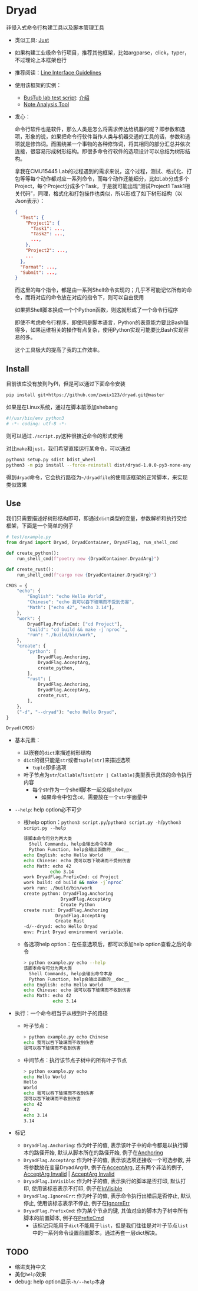 # Dryad

非侵入式命令行构建工具以及脚本管理工具

+ 类似工具: [Just](https://github.com/casey/just)
+ 如果构建工业级命令行项目，推荐其他框架，比如argparse，click，typer，不过理论上本框架也行
+ 推荐阅读：[Line Interface Guidelines](https://clig.dev/)

+ 使用该框架的实例：
  + [BusTub lab test script](https://github.com/zweix123/bustub_2023spring_backup/blob/master/script.py#L146): [介绍](https://github.com/zweix123/CS-notes/blob/master/README.md#CMU15445)
  + [Note Analysis Tool](https://github.com/zweix123/CS-notes/blob/master/script.py#L205)

+ 发心：

  命令行软件也是软件，那么人类是怎么将需求传达给机器的呢？即参数和选项，形象的说，如果把命令行软件当作人类与机器交通的工具的话，参数和选项就是修饰词。而围绕某一个事物的各种修饰词，将其相同的部分汇总并依次连接，很容易形成树形结构。即很多命令行软件的选项设计可以总结为树形结构。

  拿我在CMU15445 Lab的过程遇到的需求来说，这个过程，测试、格式化、打包等等每个动作都对应一系列命令，而每个动作还能细分，比如Lab分成多个Project，每个Project分成多个Task，于是就可能出现“测试Project1 Task1相关代码”，同理，格式化和打包操作也类似，所以形成了如下树形结构（以Json表示）：
  ```json
  {
    "Test": {
      "Project1": {
        "Task1": ...,
        "Task2": ..., 
        ..., 
      },
      "Project2": ..., 
      ...
    },
    "Format": ...,
    "Submit": ..., 
  }
  ```
  而这里的每个指令，都是由一系列Shell命令实现的；几乎不可能记忆所有的命令，而将对应的命令放在对应的指令下，则可以自由使用

  如果把Shell脚本换成一个个Python函数，则这就形成了一个命令行程序

  即使不考虑命令行程序，即使同是脚本语言，Python的表意能力要比Bash强得多，如果运维相关的操作有点复杂，使用Python实现可能要比Bash实现容易的多。

  这个工具极大的提高了我的工作效率。

## Install

目前该库没有放到PyPI，但是可以通过下面命令安装
```bash
pip install git+https://github.com/zweix123/dryad.git@master
```
如果是在Linux系统，通过在脚本前添加shebang
```python
#!/usr/bin/env python3
# -*- coding: utf-8 -*-
```
则可以通过`./script.py`这种很接近命令的形式使用

对比`make`和`just`，我们希望直接运行某命令，可以通过
```bash
python3 setup.py sdist bdist_wheel
python3 -m pip install --force-reinstall dist/dryad-1.0.0-py3-none-any.whl
```
得到`dryad`命令，它会执行路径为`~/dryadfile`的使用该框架的正常脚本，来实现类似效果

## Use

我们只需要描述好树形结构即可，即通过`dict`类型的变量，参数解析和执行交给框架，下面是一个简单的例子
```python
# test/example.py
from dryad import Dryad, DryadContainer, DryadFlag, run_shell_cmd

def create_python():
    run_shell_cmd(f"poetry new {DryadContainer.DryadArg}")

def create_rust():
    run_shell_cmd(f"cargo new {DryadContainer.DryadArg}")

CMDS = {
    "echo": {
        "English": "echo Hello World",
        "Chinese": "echo 我可以吞下玻璃而不受到伤害",
        "Math": ["echo 42", "echo 3.14"],
    },
    "work": {
        DryadFlag.PrefixCmd: ["cd Project"],
        "build": "cd build && make -j`nproc`",
        "run": "./build/bin/work",
    },
    "create": {
        "python": [
            DryadFlag.Anchoring,
            DryadFlag.AcceptArg,
            create_python,
        ],
        "rust": [
            DryadFlag.Anchoring,
            DryadFlag.AcceptArg,
            create_rust,
        ],
    },
    ("-d", "--dryad"): "echo Hello Dryad",
}

Dryad(CMDS)
```

+ 基本元素：
  + 以嵌套的`dict`来描述树形结构
  + `dict`的键只能是`str`或者`tuple[str]`来描述选项
    + `tuple`即多选项
  + 叶子节点为`str`/`Callable`/`list[str | Callable]`类型表示具体的命令执行内容
    + 每个str作为一个shell脚本一起交给shellypx
      + 如果命令中包含`cd`，需要放在一个`str`字面量中

+ `--help`: help option必不可少
  + 根help option：`python3 script.py`/`python3 script.py -h`/`python3 script.py --help`
    ```bash
    该脚本命令可分为两大类
      Shell Commands, help会输出命令本身
      Python Function, help会输出函数的__doc__
    echo English: echo Hello World
    echo Chinese: echo 我可以吞下玻璃而不受到伤害
    echo Math: echo 42
              echo 3.14
    work DryadFlag.PrefixCmd: cd Project
    work build: cd build && make -j`nproc`
    work run: ./build/bin/work
    create python: DryadFlag.Anchoring
                  DryadFlag.AcceptArg
                  Create Python
    create rust: DryadFlag.Anchoring
                DryadFlag.AcceptArg
                Create Rust
    -d/--dryad: echo Hello Dryad
    env: Print Dryad environment variable.
    ```

  + 各选项help option：在任意选项后，都可以添加help option查看之后的命令
    ```bash
    > python example.py echo --help
    该脚本命令可分为两大类
      Shell Commands, help会输出命令本身
      Python Function, help会输出函数的__doc__
    echo English: echo Hello World
    echo Chinese: echo 我可以吞下玻璃而不收到伤害
    echo Math: echo 42
               echo 3.14
    ```

+ 执行：一个命令相当于从根到叶子的路径
  + 叶子节点：
    ```bash
    > python example.py echo Chinese
    echo 我可以吞下玻璃而不收到伤害
    我可以吞下玻璃而不收到伤害
    ```

  + 中间节点：执行该节点子树中的所有叶子节点
    ```bash
    > python example.py echo 
    echo Hello World
    Hello
    World
    echo 我可以吞下玻璃而不收到伤害
    我可以吞下玻璃而不收到伤害
    echo 42
    42
    echo 3.14
    3.14
    ```

+ 标记
  + `DryadFlag.Anchoring`: 作为叶子的值, 表示该叶子中的命令都是以执行脚本的路径开始, 默认从脚本所在的路径开始, 例子在[Anchoring](./test/flag_anchring.py)
  + `DryadFlag.AcceptArg`: 作为叶子的值, 表示该选项还接收一个可选参数, 并将参数放在变量DryadArg中, 例子在[AcceptArg](./test/flag_accept_arg_valid.py), 还有两个非法的例子, [AcceptArg Invalid](./test/flag_accept_arg_invalid1.py) | [AcceptArg Invalid](./test/flag_accept_arg_invalid2.py)
  + `DryadFlag.InVisible`: 作为叶子的值, 表示执行的脚本是否打印, 默认打印, 使用该标志表示不打印, 例子在[InVisible](./test/flag_invisiable.py)
  + `DryadFlag.IgnoreErr`: 作为叶子的值, 表示命令执行出错后是否停止, 默认停止, 使用该标志表示不停止, 例子在[IgnoreErr](./test/flag_ignore_err.py)
  + `DryadFlag.PrefixCmd`: 作为某个节点的键, 其值对应的脚本为子树中所有脚本的前置脚本, 例子在[PrefixCmd](./test/flag_prefix_cmd.py)
    + 该标记只能用于`dict`不能用于`list`，但是我们往往是对叶子节点`list`中的一系列命令设置前置脚本，通过再套一层dict解决。

## TODO

+ 缩进支持中文
+ 美化`help`效果
+ debug: help option显示`-h/--help`本身
